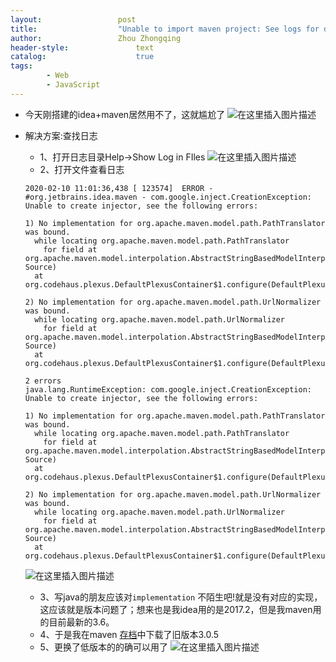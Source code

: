 ```yaml
---
layout:					post
title:					"Unable to import maven project: See logs for details"
author:					Zhou Zhongqing
header-style:				text
catalog:					true
tags:
		- Web
		- JavaScript
---
```

- 今天刚搭建的idea+maven居然用不了，这就尴尬了
![在这里插入图片描述](https://i-blog.csdnimg.cn/blog_migrate/e4e63d858b2b81e4231e02cc19fee2c0.png)
- 解决方案:查找日志
	- 1、打开日志目录Help->Show  Log in FIles
![在这里插入图片描述](https://i-blog.csdnimg.cn/blog_migrate/b3c6bd7a73a90a1b1702439175e57dec.png)
	- 2、打开文件查看日志
	```
	2020-02-10 11:01:36,438 [ 123574]  ERROR -      #org.jetbrains.idea.maven - com.google.inject.CreationException: Unable to create injector, see the following errors:
	
	1) No implementation for org.apache.maven.model.path.PathTranslator was bound.
	  while locating org.apache.maven.model.path.PathTranslator
	    for field at org.apache.maven.model.interpolation.AbstractStringBasedModelInterpolator.pathTranslator(Unknown Source)
	  at org.codehaus.plexus.DefaultPlexusContainer$1.configure(DefaultPlexusContainer.java:350)
	
	2) No implementation for org.apache.maven.model.path.UrlNormalizer was bound.
	  while locating org.apache.maven.model.path.UrlNormalizer
	    for field at org.apache.maven.model.interpolation.AbstractStringBasedModelInterpolator.urlNormalizer(Unknown Source)
	  at org.codehaus.plexus.DefaultPlexusContainer$1.configure(DefaultPlexusContainer.java:350)
	
	2 errors 
	java.lang.RuntimeException: com.google.inject.CreationException: Unable to create injector, see the following errors:
	
	1) No implementation for org.apache.maven.model.path.PathTranslator was bound.
	  while locating org.apache.maven.model.path.PathTranslator
	    for field at org.apache.maven.model.interpolation.AbstractStringBasedModelInterpolator.pathTranslator(Unknown Source)
	  at org.codehaus.plexus.DefaultPlexusContainer$1.configure(DefaultPlexusContainer.java:350)
	
	2) No implementation for org.apache.maven.model.path.UrlNormalizer was bound.
	  while locating org.apache.maven.model.path.UrlNormalizer
	    for field at org.apache.maven.model.interpolation.AbstractStringBasedModelInterpolator.urlNormalizer(Unknown Source)
	  at org.codehaus.plexus.DefaultPlexusContainer$1.configure(DefaultPlexusContainer.java:350)
	
	```

	![在这里插入图片描述](https://i-blog.csdnimg.cn/blog_migrate/5be487274de095dd81740d91033a6bc8.png)
	- 3、写java的朋友应该对`implementation` 不陌生吧!就是没有对应的实现，这应该就是版本问题了；想来也是我idea用的是2017.2，但是我maven用的目前最新的3.6。
	- 4、于是我在maven [存档](https://archive.apache.org/dist/maven/binaries/)中下载了旧版本3.0.5
	- 5、更换了低版本的的确可以用了
		![在这里插入图片描述](https://i-blog.csdnimg.cn/blog_migrate/fc3e9c21ca3f6e1b79815dec12584184.png)